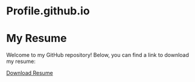 # Profile.github.io

# My Resume

Welcome to my GitHub repository! Below, you can find a link to download my resume:

[Download Resume](AishwaryaBhanage_resume.pdf)
